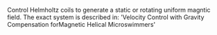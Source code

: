 Control Helmholtz coils to generate a static or rotating uniform magntic field.
The exact system is described in: 'Velocity Control with Gravity Compensation forMagnetic Helical Microswimmers'
